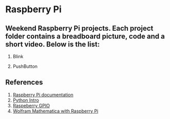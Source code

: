 # Raspberry Pi
Weekend Raspberry Pi projects. Each project folder contains a breadboard picture, code and a short video. Below is the list:
---
1. Blink

2. PushButton


## References

1.  [Raspberry Pi documentation](https://www.raspberrypi.org/documentation/) 
2.  [Python Intro](http://bennuttall.github.io/python-intro/) 
3.  [Raspeberry GPIO](https://learn.sparkfun.com/tutorials/raspberry-gpio) 
4.  [Wolfram Mathematica with Raspberry Pi](https://www.wolfram.com/raspberry-pi/) 
